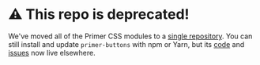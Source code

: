 # :warning: This repo is deprecated!
We've moved all of the Primer CSS modules to a [single repository][repo]. You can still install and update `primer-buttons` with npm or Yarn, but its [code] and [issues] now live elsewhere.

[repo]: https://github.com/primer/primer-css
[issues]: https://github.com/primer/primer-css/issues
[code]: https://github.com/primer/primer-css/tree/master/packages/primer-buttons